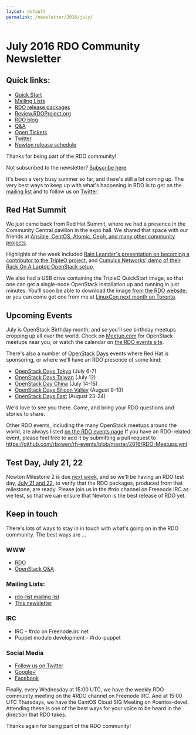 ```yaml
---
layout: default
permalink: /newsletter/2016/july/
---
```

# July 2016 RDO Community Newsletter

## Quick links:

* [Quick Start](http://rdoproject.org/quickstart)
* [Mailing Lists](https://www.rdoproject.org/community/mailing-lists/)
* [RDO release packages](https://trunk.rdoproject.org/)
* [Review.RDOProject.org](http://review.rdoproject.org/)
* [RDO blog](http://rdoproject.org/blog)
* [Q&A](http://ask.openstack.org/)
* [Open Tickets](http://tm3.org/rdobugs)
* [Twitter](http://twitter.com/rdocommunity)
* [Newton release schedule](http://releases.openstack.org/newton/schedule.html)

Thanks for being part of the RDO community! 

Not subscribed to the newsletter? [Subscribe here](http://www.redhat.com/mailman/listinfo/rdo-newsletter).

It's been a very busy summer so far, and there's still a lot coming up.
The very best ways to keep up with what's happening in RDO is to get on
the [mailing list](http://rdoproject.org/community/mailing-lists/) and
to follow us on [Twitter](http://twitter.com/rdocommunity/).

## Red Hat Summit

We just came back from Red Hat Summit, where we had a presence in the
Community Central pavilion in the expo hall. We shared that space with
our friends at [Ansible, CentOS, Atomic, Ceph, and many other community
projects](http://eventsblog.redhat.com/2016/06/28/go-upstream-at-summit-community-central/).

Highlights of the week included [Rain Leander's presentation on becoming
a contributor to the TripleO
project](https://rh2016.smarteventscloud.com/connect/sessionDetail.ww?SESSION_ID=75677&tclass=popup),
and [Cumulus Networks' demo of their Rack On A Laptop OpenStack
setup](https://support.cumulusnetworks.com/hc/en-us/articles/215832697-Demo-OpenStack-Cumulus-VX-Rack-on-a-Laptop-Part-I-L2-MLAG-).

We also had a USB drive containing the TripleO QuickStart image, so that
one can get a single-node OpenStack installation up and running in just
minutes. You'll soon be able to download the image [from the RDO
website](https://www.rdoproject.org/tripleo/), or you can come get one from
me at [LinuxCon next month on
Toronto](http://events.linuxfoundation.org/events/linuxcon-north-america).

## Upcoming Events 

July is OpenStack Birthday month, and so you'll see birthday meetups
cropping up all over the world. Check on
[Meetup.com](http://www.meetup.com/) for OpenStack meetups near you, or
watch the calendar on [the RDO events
site](https://www.rdoproject.org/events/).

There's also a number of [OpenStack
Days](https://www.openstack.org/community/events/openstackdays) events
where Red Hat is sponsoring, or where we'll have an RDO presence of some
kind:

* [OpenStack Days Tokyo](http://openstackdays.com/en/) (July 6-7)
* [OpenStack Days Taiwan](http://openstack.ithome.com.tw/) (July 12)
* [OpenStack Day China](http://openstackdaychina.org/) (July 14-15)
* [OpenStack Days Silicon Valley](https://www.openstacksv.com/) (August
  9-10)
* [OpenStack Days East](http://www.openstackeast.com/) (August 23-24)

We'd love to see you there. Come, and bring your RDO questions and
stories to share.

Other RDO events, including the many OpenStack meetups around the
world, are always listed [on the RDO events page](http://rdoproject.org/events) 
If you have an RDO-related event, please feel free to add it by submitting a pull
request to
https://github.com/rbowen/rh-events/blob/master/2016/RDO-Meetups.yml

## Test Day, July 21, 22

Newton Milestone 2 is due [next
week](http://releases.openstack.org/newton/schedule.html), and so we'll
be having an RDO test day, [July 21 and
22](http://rdoproject.org/testday/newton/milestone2), to verify that the RDO
packages, produced from that milestone, are ready. Please join us in 
the #rdo channel on Freenode IRC as we test, so that we can ensure that
Newton is the best release of RDO yet.

## Keep in touch 

There's lots of ways to stay in in touch with what's going on in the
RDO community. The best ways are ...

### WWW 
* [RDO](http://rdoproject.org/)
* [OpenStack Q&A](http://ask.openstack.org/ )

### Mailing Lists: 
* [rdo-list mailing list](http://www.redhat.com/mailman/listinfo/rdo-list )
* [This newsletter](http://www.redhat.com/mailman/listinfo/rdo-newsletter )

### IRC 
* IRC - #rdo on Freenode.irc.net
* Puppet module development - #rdo-puppet

### Social Media
* [Follow us on Twitter](http://twitter.com/rdocommunity )
* [Google+](http://tm3.org/rdogplus )
* [Facebook](http://facebook.com/rdocommunity)

Finally, every Wednesday at 15:00 UTC, we have the weekly RDO community meeting
on the #RDO channel on Freenode IRC. And at 15:00 UTC Thursdays, we
have the CentOS Cloud SIG Meeting on #centos-devel. Attending these is
one of the best ways for your voice to be heard in the direction that
RDO takes.

Thanks again for being part of the RDO community!

